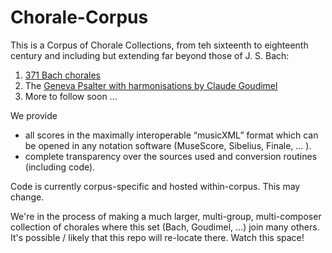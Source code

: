 # Chorale-Corpus

This is a Corpus of Chorale Collections, from teh sixteenth to eighteenth century
and including but extending far beyond those of J. S. Bach:
1. [371 Bach chorales](./Bach,_Johann_Sebastian/Chorales)
2. The [Geneva Psalter with harmonisations by Claude Goudimel](./Goudimel_C/Pseaumes/)
3. More to follow soon ... 

We provide
- all scores in the maximally interoperable “musicXML” format which can be opened in any
  notation software (MuseScore, Sibelius, Finale, … ).
- complete transparency over the sources used and conversion routines (including code).

Code is currently corpus-specific and hosted within-corpus. This may change.

We're in the process of making a much larger, multi-group, multi-composer collection 
of chorales where this set (Bach, Goudimel, ...) join many others.
It's possible / likely that this repo will re-locate there.
Watch this space!
 
